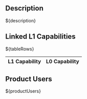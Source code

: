 <h2>Description</h2>

${description}

<h2>Linked L1 Capabilities</h2>

<table>
    <thead>
        <tr>
            <th>L1 Capability</th>
            <th>L0 Capability</th>
        </tr>
    </thead>
    <tbody>
        ${tableRows}
    </tbody>
</table>

<h2>Product Users</h2>
${productUsers}